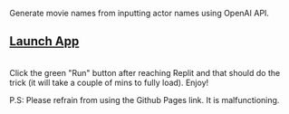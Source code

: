 Generate movie names from inputting actor names using OpenAI API. <br>

## [Launch App](https://replit.com/join/ewvfmotbra-ani0104) 
<br>
Click the green "Run" button after reaching Replit and that should do the trick (it will take a couple of mins to fully load). Enjoy!

P.S: Please refrain from using the Github Pages link. It is malfunctioning. 
